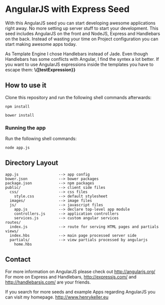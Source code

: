 # AngularJS with Express Seed

With this AngularJS seed you can start developing awesome applications right away. No more setting
up server stuff to start your development. This seed includes AngularJS on the front and NodeJS, Express and
Handlebars on the back. Instead of wasting your time on Project configuration you can start making awesome apps today.

As Template Engine I chose Handlebars instead of Jade. Even though Handlebars has some conflicts with Angular,
I find the syntex a lot better. If you want to use AngularJS expressions inside the templates you have to escape them: **\\{[testExpression}}**

## How to use it

Clone this repository and run the following shell commands afterwards:

```shell
npm install
```

```shell
bower install
```

### Running the app

Run the following shell commands:

```shell
node app.js
```

## Directory Layout
    
    app.js                  --> app config
    bower.json              --> bower packages
    package.json            --> npm packages
    public/                 --> client side files
      css/                  --> css files
        style.css           --> default stylesheet
      images/               --> image files
      js/                   --> javascript files
        app.js              --> declare top-level app module
        controllers.js      --> application controllers
        services.js         --> custom angular services
    routes/
      index.js              --> route for serving HTML pages and partials
    views/
      index.hbs             --> main page processed server side
      partials/             --> view partials processed by angularjs
        home.hbs



## Contact

For more information on AngularJS please check out http://angularjs.org/
For more on Express and Handlebars, http://expressjs.com/ and http://handlebarsjs.com/ are
your friends.

If you search for more seeds and example Apps regarding AngularJS you can visit my homepage.
http://www.henrykeller.eu
